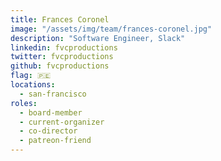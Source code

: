 ```yaml
---
title: Frances Coronel
image: "/assets/img/team/frances-coronel.jpg"
description: "Software Engineer, Slack"
linkedin: fvcproductions
twitter: fvcproductions
github: fvcproductions
flag: 🇵🇪
locations:
  - san-francisco
roles:
  - board-member
  - current-organizer
  - co-director
  - patreon-friend
---
```

